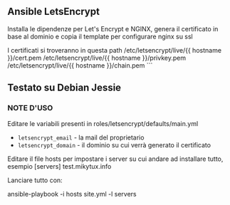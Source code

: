 ## Ansible LetsEncrypt

Installa le dipendenze per Let's Encrypt e NGINX, genera il certificato in base al dominio e copia il template per configurare nginx su ssl

I certificati si troveranno in questa path
   /etc/letsencrypt/live/{{ hostname }}/cert.pem
   /etc/letsencrypt/live/{{ hostname }}/privkey.pem
   /etc/letsencrypt/live/{{ hostname }}/chain.pem
       ```

## Testato su Debian Jessie



### NOTE D'USO ###

Editare le variabili presenti in
       roles/letsencrypt/defaults/main.yml

* `letsencrypt_email` - la mail del proprietario
* `letsencrypt_domain` - il dominio su cui verrà generato il certificato


Editare il file hosts per impostare i server su cui andare ad installare tutto, esempio
[servers]
test.mikytux.info


Lanciare tutto con:

ansible-playbook -i hosts site.yml -l servers
